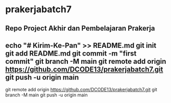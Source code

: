 # prakerjabatch7
Repo Project Akhir dan Pembelajaran Prakerja
-------------------
echo "# Kirim-Ke-Pan" >> README.md
git init
git add README.md
git commit -m "first commit"
git branch -M main
git remote add origin https://github.com/DCODE13/prakerjabatch7.git
git push -u origin main
--------------------
git remote add origin https://github.com/DCODE13/prakerjabatch7.git
git branch -M main
git push -u origin main
